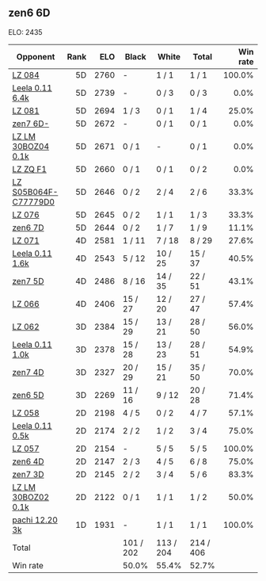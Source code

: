 ## zen6 6D ##

ELO: 2435

Opponent | Rank | ELO | Black | White | Total | Win rate
---------|-----:|----:|-------|-------|-------|-------:
[LZ 084](LZ%20084.md) | 5D | 2760 | - | 1 / 1 | 1 / 1 | 100.0%
[Leela 0.11 6.4k](Leela%200.11%206.4k.md) | 5D | 2739 | - | 0 / 3 | 0 / 3 | 0.0%
[LZ 081](LZ%20081.md) | 5D | 2694 | 1 / 3 | 0 / 1 | 1 / 4 | 25.0%
[zen7 6D-](zen7%206D-.md) | 5D | 2672 | - | 0 / 1 | 0 / 1 | 0.0%
[LZ LM 30BOZ04 0.1k](LZ%20LM%2030BOZ04%200.1k.md) | 5D | 2671 | 0 / 1 | - | 0 / 1 | 0.0%
[LZ ZQ F1](LZ%20ZQ%20F1.md) | 5D | 2660 | 0 / 1 | 0 / 1 | 0 / 2 | 0.0%
[LZ S05B064F-C77779D0](LZ%20S05B064F-C77779D0.md) | 5D | 2646 | 0 / 2 | 2 / 4 | 2 / 6 | 33.3%
[LZ 076](LZ%20076.md) | 5D | 2645 | 0 / 2 | 1 / 1 | 1 / 3 | 33.3%
[zen6 7D](zen6%207D.md) | 5D | 2644 | 0 / 2 | 1 / 7 | 1 / 9 | 11.1%
[LZ 071](LZ%20071.md) | 4D | 2581 | 1 / 11 | 7 / 18 | 8 / 29 | 27.6%
[Leela 0.11 1.6k](Leela%200.11%201.6k.md) | 4D | 2543 | 5 / 12 | 10 / 25 | 15 / 37 | 40.5%
[zen7 5D](zen7%205D.md) | 4D | 2486 | 8 / 16 | 14 / 35 | 22 / 51 | 43.1%
[LZ 066](LZ%20066.md) | 4D | 2406 | 15 / 27 | 12 / 20 | 27 / 47 | 57.4%
[LZ 062](LZ%20062.md) | 3D | 2384 | 15 / 29 | 13 / 21 | 28 / 50 | 56.0%
[Leela 0.11 1.0k](Leela%200.11%201.0k.md) | 3D | 2378 | 15 / 28 | 13 / 23 | 28 / 51 | 54.9%
[zen7 4D](zen7%204D.md) | 3D | 2327 | 20 / 29 | 15 / 21 | 35 / 50 | 70.0%
[zen6 5D](zen6%205D.md) | 3D | 2269 | 11 / 16 | 9 / 12 | 20 / 28 | 71.4%
[LZ 058](LZ%20058.md) | 2D | 2198 | 4 / 5 | 0 / 2 | 4 / 7 | 57.1%
[Leela 0.11 0.5k](Leela%200.11%200.5k.md) | 2D | 2174 | 2 / 2 | 1 / 2 | 3 / 4 | 75.0%
[LZ 057](LZ%20057.md) | 2D | 2154 | - | 5 / 5 | 5 / 5 | 100.0%
[zen6 4D](zen6%204D.md) | 2D | 2147 | 2 / 3 | 4 / 5 | 6 / 8 | 75.0%
[zen7 3D](zen7%203D.md) | 2D | 2145 | 2 / 2 | 3 / 4 | 5 / 6 | 83.3%
[LZ LM 30BOZ02 0.1k](LZ%20LM%2030BOZ02%200.1k.md) | 2D | 2122 | 0 / 1 | 1 / 1 | 1 / 2 | 50.0%
[pachi 12.20 3k](pachi%2012.20%203k.md) | 1D | 1931 | - | 1 / 1 | 1 / 1 | 100.0%
Total | | | 101 / 202 | 113 / 204 | 214 / 406 | 
Win rate| | | 50.0% | 55.4% | 52.7% | 
